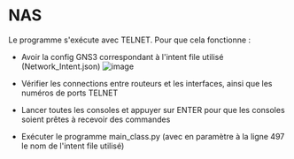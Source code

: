 # NAS

Le programme s'exécute avec TELNET. Pour que cela fonctionne :

- Avoir la config GNS3 correspondant à l'intent file utilisé (Network_Intent.json)
![image](https://github.com/dolphounet/NAS/assets/154347169/d9a20995-e525-4578-989c-58a5beff3713)

- Vérifier les connections entre routeurs et les interfaces, ainsi que les numéros de ports TELNET
- Lancer toutes les consoles et appuyer sur ENTER pour que les consoles soient prêtes à recevoir des commandes
- Exécuter le programme main_class.py (avec en paramètre à la ligne 497 le nom de l'intent file utilisé)
